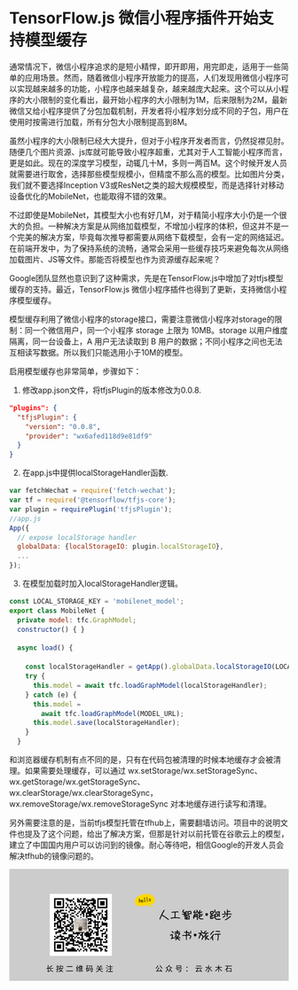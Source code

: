 # TensorFlow.js 微信小程序插件开始支持模型缓存

通常情况下，微信小程序追求的是短小精悍，即开即用，用完即走，适用于一些简单的应用场景。然而，随着微信小程序开放能力的提高，人们发现用微信小程序可以实现越来越多的功能，小程序也越来越复杂，越来越庞大起来。这个可以从小程序的大小限制的变化看出，最开始小程序的大小限制为1M，后来限制为2M，最新微信又给小程序提供了分包加载机制，开发者将小程序划分成不同的子包，用户在使用时按需进行加载，所有分包大小限制提高到8M。

虽然小程序的大小限制已经大大提升，但对于小程序开发者而言，仍然捉襟见肘。随便几个图片资源、js库就可能导致小程序超重，尤其对于人工智能小程序而言，更是如此。现在的深度学习模型，动辄几十M，多则一两百M。这个时候开发人员就需要进行取舍，选择那些模型规模小，但精度不那么高的模型。比如图片分类，我们就不要选择Inception V3或ResNet之类的超大规模模型，而是选择针对移动设备优化的MobileNet，也能取得不错的效果。

不过即使是MobileNet，其模型大小也有好几M，对于精简小程序大小仍是一个很大的负担。一种解决方案是从网络加载模型，不增加小程序的体积，但这并不是一个完美的解决方案，毕竟每次推导都需要从网络下载模型，会有一定的网络延迟。在前端开发中，为了保持系统的流畅，通常会采用一些缓存技巧来避免每次从网络加载图片、JS等文件。那能否将模型也作为资源缓存起来呢？

Google团队显然也意识到了这种需求，先是在TensorFlow.js中增加了对tfjs模型缓存的支持。最近，TensorFlow.js 微信小程序插件也得到了更新，支持微信小程序模型缓存。

模型缓存利用了微信小程序的storage接口，需要注意微信小程序对storage的限制：同一个微信用户，同一个小程序 storage 上限为 10MB。storage 以用户维度隔离，同一台设备上，A 用户无法读取到 B 用户的数据；不同小程序之间也无法互相读写数据。所以我们只能选用小于10M的模型。

启用模型缓存也非常简单，步骤如下：

1. 修改app.json文件，将tfjsPlugin的版本修改为0.0.8.

```json
"plugins": {
  "tfjsPlugin": {
    "version": "0.0.8",
    "provider": "wx6afed118d9e81df9"
  }
}
```

2. 在app.js中提供localStorageHandler函数.

```javascript
var fetchWechat = require('fetch-wechat');
var tf = require('@tensorflow/tfjs-core');
var plugin = requirePlugin('tfjsPlugin');
//app.js
App({
  // expose localStorage handler
  globalData: {localStorageIO: plugin.localStorageIO},
  ...
});
```

3. 在模型加载时加入localStorageHandler逻辑。

```javascript
const LOCAL_STORAGE_KEY = 'mobilenet_model';
export class MobileNet {
  private model: tfc.GraphModel;
  constructor() { }

  async load() {

    const localStorageHandler = getApp().globalData.localStorageIO(LOCAL_STORAGE_KEY);
    try {
      this.model = await tfc.loadGraphModel(localStorageHandler);
    } catch (e) {
      this.model =
        await tfc.loadGraphModel(MODEL_URL);
      this.model.save(localStorageHandler);
    }
  }
```

和浏览器缓存机制有点不同的是，只有在代码包被清理的时候本地缓存才会被清理。如果需要处理缓存，可以通过 wx.setStorage/wx.setStorageSync、wx.getStorage/wx.getStorageSync、wx.clearStorage/wx.clearStorageSync，wx.removeStorage/wx.removeStorageSync 对本地缓存进行读写和清理。

另外需要注意的是，当前tfjs模型托管在tfhub上，需要翻墙访问。项目中的说明文件也提及了这个问题，给出了解决方案，但那是针对以前托管在谷歌云上的模型，建立了中国国内用户可以访问到的镜像。耐心等待吧，相信Google的开发人员会解决tfhub的镜像问题的。

![](https://raw.githubusercontent.com/mogoweb/mywritings/master/book_wechat/common_images/%E5%BE%AE%E4%BF%A1%E5%85%AC%E4%BC%97%E5%8F%B7_%E5%85%B3%E6%B3%A8%E4%BA%8C%E7%BB%B4%E7%A0%81.png)